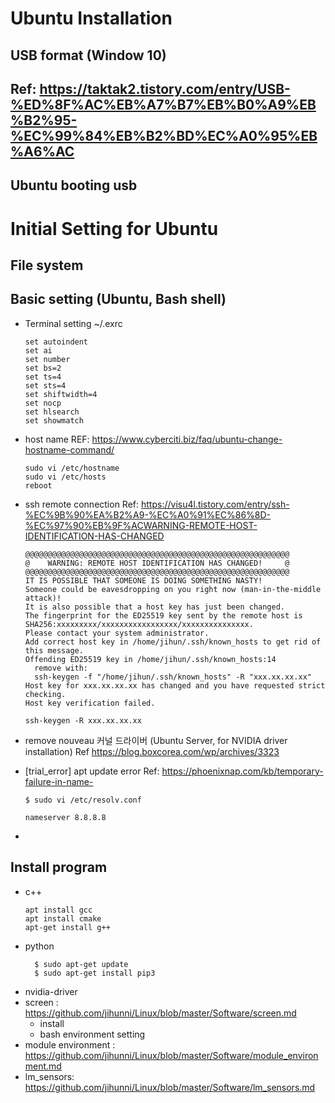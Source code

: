 # Ubuntu Installation
## USB format (Window 10)
Ref: https://taktak2.tistory.com/entry/USB-%ED%8F%AC%EB%A7%B7%EB%B0%A9%EB%B2%95-%EC%99%84%EB%B2%BD%EC%A0%95%EB%A6%AC
- 
## Ubuntu booting usb


# Initial Setting for Ubuntu
## File system

## Basic setting (Ubuntu, Bash shell)
- Terminal setting
	~/.exrc
	```
	set autoindent
	set ai 
	set number
	set bs=2
	set ts=4
	set sts=4
	set shiftwidth=4
	set nocp
	set hlsearch
	set showmatch
	```
- host name
	REF: https://www.cyberciti.biz/faq/ubuntu-change-hostname-command/
	```
	sudo vi /etc/hostname
	sudo vi /etc/hosts
	reboot
	```
- ssh remote connection
	Ref: https://visu4l.tistory.com/entry/ssh-%EC%9B%90%EA%B2%A9-%EC%A0%91%EC%86%8D-%EC%97%90%EB%9F%ACWARNING-REMOTE-HOST-IDENTIFICATION-HAS-CHANGED
	```
	@@@@@@@@@@@@@@@@@@@@@@@@@@@@@@@@@@@@@@@@@@@@@@@@@@@@@@@@@@@
	@    WARNING: REMOTE HOST IDENTIFICATION HAS CHANGED!     @
	@@@@@@@@@@@@@@@@@@@@@@@@@@@@@@@@@@@@@@@@@@@@@@@@@@@@@@@@@@@
	IT IS POSSIBLE THAT SOMEONE IS DOING SOMETHING NASTY!
	Someone could be eavesdropping on you right now (man-in-the-middle attack)!
	It is also possible that a host key has just been changed.
	The fingerprint for the ED25519 key sent by the remote host is
	SHA256:xxxxxxxxx/xxxxxxxxxxxxxxxxx/xxxxxxxxxxxxxxx.
	Please contact your system administrator.
	Add correct host key in /home/jihun/.ssh/known_hosts to get rid of this message.
	Offending ED25519 key in /home/jihun/.ssh/known_hosts:14
	  remove with:
	  ssh-keygen -f "/home/jihun/.ssh/known_hosts" -R "xxx.xx.xx.xx"
	Host key for xxx.xx.xx.xx has changed and you have requested strict checking.
	Host key verification failed.
	```
	```
	ssh-keygen -R xxx.xx.xx.xx
	```

- remove nouveau 커널 드라이버 (Ubuntu Server, for NVIDIA driver installation)
	Ref https://blog.boxcorea.com/wp/archives/3323
- [trial_error] apt update error
	Ref: https://phoenixnap.com/kb/temporary-failure-in-name-
	```
	$ sudo vi /etc/resolv.conf
	
	nameserver 8.8.8.8
	```
- 
## Install program
- c++
	```
	apt install gcc
  apt install cmake
  apt-get install g++

	```
- python
  ```
	$ sudo apt-get update
	$ sudo apt-get install pip3
  ```
- nvidia-driver
- screen : https://github.com/jihunni/Linux/blob/master/Software/screen.md
	- install
	- bash environment setting
- module environment : https://github.com/jihunni/Linux/blob/master/Software/module_environment.md
- lm_sensors: https://github.com/jihunni/Linux/blob/master/Software/lm_sensors.md
